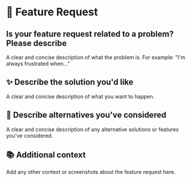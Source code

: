 # 🚀 Feature Request

## Is your feature request related to a problem? Please describe

A clear and concise description of what the problem is. For example: "I'm always frustrated when..."

## ✨ Describe the solution you'd like

A clear and concise description of what you want to happen.

## 🧐 Describe alternatives you've considered

A clear and concise description of any alternative solutions or features you've considered.

## 📚 Additional context

Add any other context or screenshots about the feature request here.
